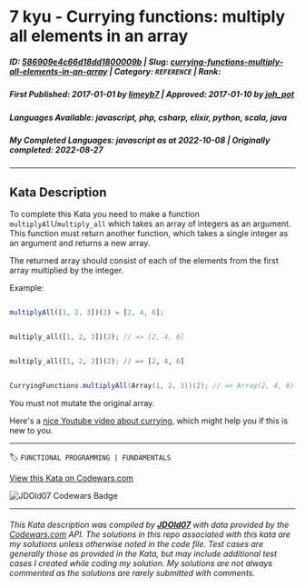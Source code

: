 # 7 kyu - Currying functions: multiply all elements in an array

##### **ID**: [586909e4c66d18dd1800009b](https://www.codewars.com/kata/586909e4c66d18dd1800009b) | **Slug**: [currying-functions-multiply-all-elements-in-an-array](https://www.codewars.com/kata/586909e4c66d18dd1800009b) | **Category**: `REFERENCE` | **Rank**: <span style="color:white">7 kyu</span>

##### **First Published**: 2017-01-01 ***by*** [limeyb7](https://www.codewars.com/users/limeyb7) | **Approved**: 2017-01-10 ***by*** [joh_pot](https://www.codewars.com/users/joh_pot)

##### **Languages Available**: javascript, php, csharp, elixir, python, scala, java

##### **My Completed Languages**: javascript ***as at*** 2022-10-08 | **Originally completed**: 2022-08-27

---

## Kata Description


To complete this Kata you need to make a function `multiplyAll`/`multiply_all` which takes an array of integers as an argument. This function must return another function, which takes a single integer as an argument and returns a new array. 



The returned array should consist of each of the elements from the first array multiplied by the integer.



Example:



```javascript

multiplyAll([1, 2, 3])(2) = [2, 4, 6];

```

```php

multiply_all([1, 2, 3])(2); // => [2, 4, 6]

```

```python

multiply_all([1, 2, 3])(2); // => [2, 4, 6]

```

```scala

CurryingFunctions.multiplyAll(Array(1, 2, 3))(2); // => Array(2, 4, 6)

```



You must not mutate the original array.



Here's a [nice Youtube video about currying](https://www.youtube.com/watch?v=iZLP4qOwY8I), which might help you if this is new to you.

---


🏷 `FUNCTIONAL PROGRAMMING | FUNDAMENTALS`


[View this Kata on Codewars.com](https://www.codewars.com/kata/586909e4c66d18dd1800009b)

![](https://www.codewars.com/users/jdold07/badges/large "JDOld07 Codewars Badge")

---

###### *This Kata description was compiled by [**JDOld07**](https://tpstech.dev) with data provided by the [Codewars.com](https://www.codewars.com) API.  The solutions in this repo associated with this kata are my solutions unless otherwise noted in the code file.  Test cases are generally those as provided in the Kata, but may include additional test cases I created while coding my solution.  My solutions are not always commented as the solutions are rarely submitted with comments.*
